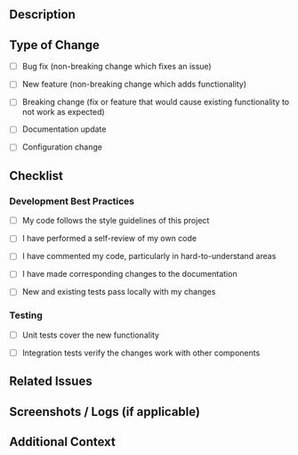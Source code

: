 ## Description

<!--
Please include a summary of the changes and which issue is fixed. 
Explain the motivation for making this change. List any dependencies that are required.
-->

## Type of Change

- [ ] Bug fix (non-breaking change which fixes an issue)
- [ ] New feature (non-breaking change which adds functionality)
- [ ] Breaking change (fix or feature that would cause existing functionality to not work as expected)
- [ ] Documentation update
- [ ] Configuration change


## Checklist

### Development Best Practices

- [ ] My code follows the style guidelines of this project
- [ ] I have performed a self-review of my own code
- [ ] I have commented my code, particularly in hard-to-understand areas
- [ ] I have made corresponding changes to the documentation
- [ ] New and existing tests pass locally with my changes


### Testing

- [ ] Unit tests cover the new functionality
- [ ] Integration tests verify the changes work with other components


## Related Issues

<!--
Link any related issues or tickets from your issue tracker.
e.g., Fixes #123
-->

## Screenshots / Logs (if applicable)

<!--
Include any relevant screenshots, console outputs, or logs that demonstrate the changes.
-->

## Additional Context

<!--
Add any other context about the PR here.
-->